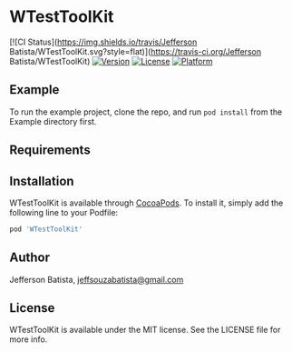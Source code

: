 # WTestToolKit

[![CI Status](https://img.shields.io/travis/Jefferson Batista/WTestToolKit.svg?style=flat)](https://travis-ci.org/Jefferson Batista/WTestToolKit)
[![Version](https://img.shields.io/cocoapods/v/WTestToolKit.svg?style=flat)](https://cocoapods.org/pods/WTestToolKit)
[![License](https://img.shields.io/cocoapods/l/WTestToolKit.svg?style=flat)](https://cocoapods.org/pods/WTestToolKit)
[![Platform](https://img.shields.io/cocoapods/p/WTestToolKit.svg?style=flat)](https://cocoapods.org/pods/WTestToolKit)

## Example

To run the example project, clone the repo, and run `pod install` from the Example directory first.

## Requirements

## Installation

WTestToolKit is available through [CocoaPods](https://cocoapods.org). To install
it, simply add the following line to your Podfile:

```ruby
pod 'WTestToolKit'
```

## Author

Jefferson Batista, jeffsouzabatista@gmail.com

## License

WTestToolKit is available under the MIT license. See the LICENSE file for more info.
